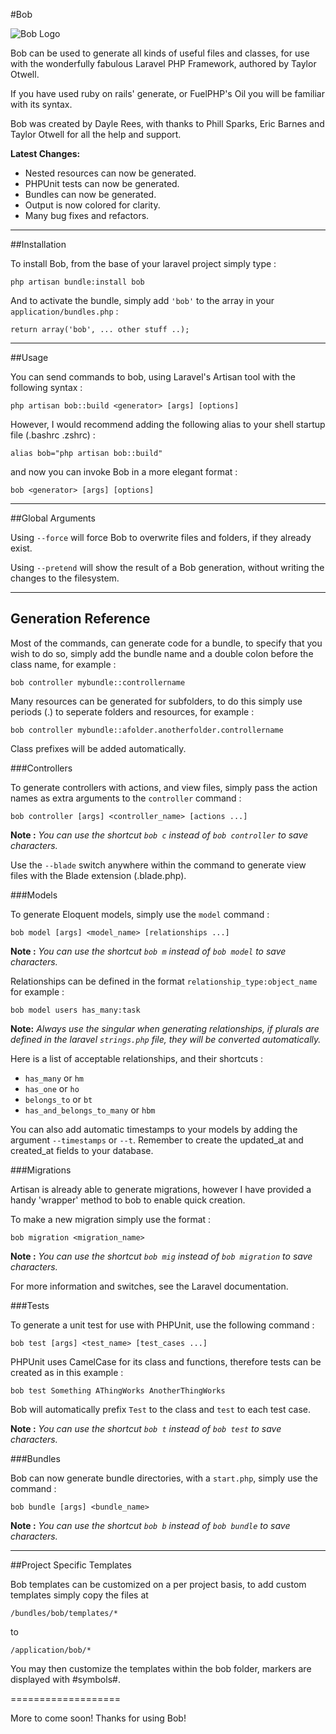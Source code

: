 #Bob

![Bob Logo](http://daylerees.com/boblogo.png)

Bob can be used to generate all kinds of useful files and classes, for use with the wonderfully fabulous Laravel PHP Framework, authored by Taylor Otwell.

If you have used ruby on rails' generate, or FuelPHP's Oil you will be familiar with its syntax.

Bob was created by Dayle Rees, with thanks to Phill Sparks, Eric Barnes and Taylor Otwell for all the help and support.

**Latest Changes:**

* Nested resources can now be generated.
* PHPUnit tests can now be generated.
* Bundles can now be generated.
* Output is now colored for clarity.
* Many bug fixes and refactors.

---

##Installation

To install Bob, from the base of your laravel project simply type :

```
php artisan bundle:install bob
```

And to activate the bundle, simply add `'bob'` to the array in your `application/bundles.php` :

```
return array('bob', ... other stuff ..);
```

---

##Usage

You can send commands to bob, using Laravel's Artisan tool with the following syntax :

```
php artisan bob::build <generator> [args] [options]
```

However, I would recommend adding the following alias to your shell startup file (.bashrc .zshrc) :

```
alias bob="php artisan bob::build"
```

and now you can invoke Bob in a more elegant format :

```
bob <generator> [args] [options]
```

---

##Global Arguments

Using `--force` will force Bob to overwrite files and folders, if they already exist.

Using `--pretend` will show the result of a Bob generation, without writing the changes to the filesystem.

---

## Generation Reference

Most of the commands, can generate code for a bundle, to specify that you wish to do so, simply add the bundle name and a double colon before the class name, for example :

```
bob controller mybundle::controllername
```

Many resources can be generated for subfolders, to do this simply use periods (.) to seperate folders and resources, for example :

```
bob controller mybundle::afolder.anotherfolder.controllername
```

Class prefixes will be added automatically.

###Controllers

To generate controllers with actions, and view files, simply pass the action names as extra arguments to the `controller` command :

```
bob controller [args] <controller_name> [actions ...]
```

**Note :** *You can use the shortcut `bob c` instead of `bob controller` to save characters.*

Use the `--blade` switch anywhere within the command to generate view files with the Blade extension (.blade.php).

###Models

To generate Eloquent models, simply use the `model` command :

```
bob model [args] <model_name> [relationships ...]
```
**Note :** *You can use the shortcut `bob m` instead of `bob model` to save characters.*

Relationships can be defined in the format `relationship_type:object_name` for example :

```
bob model users has_many:task
```
**Note:** *Always use the singular when generating relationships, if plurals are defined in the laravel `strings.php` file, they will be converted automatically.*

Here is a list of acceptable relationships, and their shortcuts :

* `has_many` or `hm`
* `has_one` or `ho`
* `belongs_to` or `bt`
* `has_and_belongs_to_many` or `hbm`

You can also add automatic timestamps to your models by adding the argument `--timestamps` or `--t`. Remember to create the updated_at and created_at fields to your database.

###Migrations

Artisan is already able to generate migrations, however I have provided a handy 'wrapper' method to bob to enable quick creation.

To make a new migration simply use the format :

```
bob migration <migration_name>
```
**Note :** *You can use the shortcut `bob mig` instead of `bob migration` to save characters.*

For more information and switches, see the Laravel documentation.

###Tests

To generate a unit test for use with PHPUnit, use the following command :

```
bob test [args] <test_name> [test_cases ...]
```

PHPUnit uses CamelCase for its class and functions, therefore tests can be created as in this example :

```
bob test Something AThingWorks AnotherThingWorks
```

Bob will automatically prefix `Test` to the class and `test` to each test case.

**Note :** *You can use the shortcut `bob t` instead of `bob test` to save characters.*

###Bundles

Bob can now generate bundle directories, with a `start.php`, simply use the command :

```
bob bundle [args] <bundle_name>
```

**Note :** *You can use the shortcut `bob b` instead of `bob bundle` to save characters.*

---

##Project Specific Templates

Bob templates can be customized on a per project basis, to add custom templates simply copy the files at

```
/bundles/bob/templates/*
```

to

```
/application/bob/*
```

You may then customize the templates within the bob folder, markers are displayed with #symbols#.

===================

More to come soon! Thanks for using Bob!
